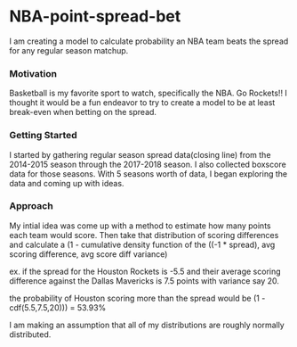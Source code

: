 # NBA-point-spread-bet

I am creating a model to calculate probability an NBA team beats the spread for any regular season matchup.

### Motivation
Basketball is my favorite sport to watch, specifically the NBA. Go Rockets!!
I thought it would be a fun endeavor to try to create a model to be at least break-even when betting on the spread.

### Getting Started
I started by gathering regular season spread data(closing line) from the 2014-2015 season through the 2017-2018 season. I also collected boxscore data for those seasons. With 5 seasons worth of data, I began exploring the data and coming up with ideas.

### Approach
My intial idea was come up with a method to estimate how many points each team would score. Then take that distribution of scoring differences and calculate a (1 - cumulative density function of the ((-1 * spread), avg scoring difference, avg score diff variance)

ex. if the spread for the Houston Rockets is -5.5 and their average scoring difference against the Dallas Mavericks is 7.5 points with variance say 20.

the probability of Houston scoring more than the spread would be (1 - cdf(5.5,7.5,20))) = 53.93%

I am making an assumption that all of my distributions are roughly normally distributed.



